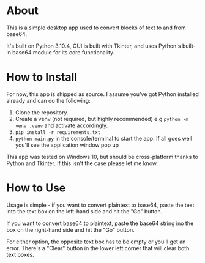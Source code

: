 # About
This is a simple desktop app used to convert blocks of text to and from base64.

It's built on Python 3.10.4, GUI is built with Tkinter, and uses Python's built-in base64 module for its core functionality.


# How to Install
For now, this app is shipped as source. I assume you've got Python installed already and can do the following:

1. Clone the repository.
1. Create a venv (not required, but highly recommended) e.g `python -m venv .venv` and activate accordingly.
1. `pip install -r requirements.txt`
1. `python main.py` in the console/terminal to start the app. If all goes well you'll see the application window pop up

This app was tested on Windows 10, but should be cross-platform thanks to Python and Tkinter. If this isn't the case please let me know.


# How to Use
Usage is simple - if you want to convert plaintext to base64, paste the text into the text box on the left-hand side and hit the "Go" button.

If you want to convert base64 to plaintext, paste the base64 string ino the box on the right-hand side and hit the "Go" button.

For either option, the opposite text box has to be empty or you'll get an error. There's a "Clear" button in the lower left corner that will clear both text boxes.

